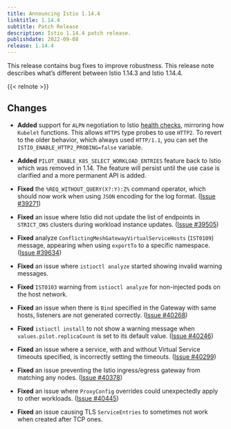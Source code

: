 ```yaml
---
title: Announcing Istio 1.14.4
linktitle: 1.14.4
subtitle: Patch Release
description: Istio 1.14.4 patch release.
publishdate: 2022-09-08
release: 1.14.4
---
```


This release contains bug fixes to improve robustness.
This release note describes what’s different between Istio 1.14.3 and Istio 1.14.4.

{{< relnote >}}

## Changes

- **Added** support for `ALPN` negotiation to Istio [health checks](https://istio.io/latest/docs/ops/configuration/mesh/app-health-check/), mirroring
how `Kubelet` functions. This allows `HTTPS` type probes to use `HTTP2`. To revert to the older behavior,
which always used `HTTP/1.1`, you can set the `ISTIO_ENABLE_HTTP2_PROBING=false` variable.

- **Added** `PILOT_ENABLE_K8S_SELECT_WORKLOAD_ENTRIES` feature back to Istio which was removed in 1.14.
The feature will persist until the use case is clarified and a more permanent API is added.

- **Fixed** the `%REQ_WITHOUT_QUERY(X?:Y):Z%` command operator, which should now work when using `JSON` encoding
for the log format. ([Issue #39271](https://github.com/istio/istio/issues/39271))

- **Fixed** an issue where Istio did not update the list of endpoints in `STRICT_DNS` clusters
during workload instance updates. ([Issue #39505](https://github.com/istio/istio/issues/39505))

- **Fixed** analyze `ConflictingMeshGatewayVirtualServiceHosts` (`IST0109`) message,
appearing when using `exportTo` to a specific namespace. ([Issue #39634](https://github.com/istio/istio/issues/39634))

- **Fixed** an issue where `istioctl analyze` started showing invalid warning messages.

- **Fixed** `IST0103` warning from `istioctl analyze` for non-injected pods on the host network.

- **Fixed** an issue when there is `Bind` specified in the Gateway with same hosts,
listeners are not generated correctly. ([Issue #40268](https://github.com/istio/istio/issues/40268))

- **Fixed** `istioctl install` to not show a warning message when `values.pilot.replicaCount` is set
to its default value. ([Issue #40246](https://github.com/istio/istio/issues/40246))

- **Fixed** an issue where a service, with and without Virtual Service timeouts specified,
is incorrectly setting the timeouts.  ([Issue #40299](https://github.com/istio/istio/issues/40299))

- **Fixed** an issue preventing the Istio ingress/egress gateway from matching any nodes. ([Issue #40378](https://github.com/istio/istio/issues/40378))

- **Fixed** an issue where `ProxyConfig` overrides could unexpectedly apply to other workloads.
  ([Issue #40445](https://github.com/istio/istio/issues/40445))

- **Fixed** an issue causing TLS `ServiceEntries` to sometimes not work when created after TCP ones.
